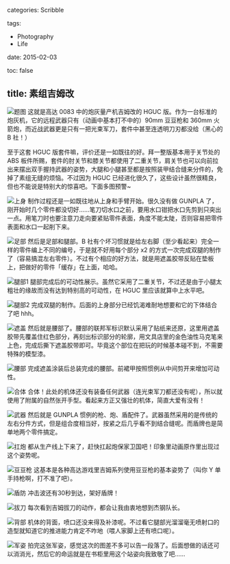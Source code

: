 categories: Scribble

tags:

- Photography
- Life

date: 2015-02-03

toc: false

title: 素组吉姆改
---

![题图](/images/gundam/hguc-gm/1.jpg)
这就是高达 0083 中的炮灰量产机吉姆改的 HGUC 版。作为一台标准的炮灰机，它的远程武器只有（动画中基本打不中的）90mm 豆豆枪和 360mm 火箭炮，而近战武器更是只有一把光束军刀，套件中甚至连透明刀刃都没给（黑心的 B 社！）

<!--more-->

至于这套 HGUC 版套件嘛，评价还是一如既往的好。拜一整版基本用于关节处的 ABS 板件所赐，套件的肘关节和膝关节都使用了二重关节，肩关节也可以向前拉出来摆出双手握持武器的姿势，大腿和小腿甚至都是按照装甲结合缝来分件的，免掉了素组无缝的烦恼。不过因为 HGUC 已经进化很久了，这些设计虽然很精良，但也不能说是特别大的惊喜吧。下面多图预警~

![上身](/images/gundam/hguc-gm/2.jpg)
制作过程还是一如既往地从上身和手臂开始。很久没有做 GUNPLA 了，刚开始时几个零件都没切好……笔刀切水口之前，要用水口钳把水口先剪到只突出一点。用笔刀时也要注意刀走向要紧贴零件表面，角度不能太陡，否则容易把零件表面和水口一起削下来。

![足部](/images/gundam/hguc-gm/3.jpg)
然后是足部和腿部。B 社有个坏习惯就是给左右脚（至少看起来）完全一样的零件编上不同的编号，于是就不好用每个部分 x2 的方式一次完成双腿的制作了（容易搞混左右零件）。不过有个相应的好方法，就是用遮盖胶带反贴在垫板上，把做好的零件「缓存」在上面，哈哈。

![腿部1](/images/gundam/hguc-gm/4.jpg)
腿部完成后的可动性展示。虽然它采用了二重关节，不过还是由于小腿太粗壮的缘故而没有达到特别高的可动性，在 HGUC 里应该就算中上水平吧。

![腿部2](/images/gundam/hguc-gm/5.jpg)
完成双腿的制作。后面的上身部分已经饥渴难耐地想要和它的下体结合了吧 hhh。

![遮盖](/images/gundam/hguc-gm/6.jpg)
然后就是腰部了。腰部的联邦军标识默认采用了贴纸来还原，这里用遮盖胶带先覆盖住红色部分，再刻出标识部分的轮廓，用文具店里的金色油性马克笔来上色，完成后撕下遮盖胶带即可。毕竟这个部位在把玩的时候基本碰不到，不需要特殊的模型漆。

![腰部](/images/gundam/hguc-gm/7.jpg)
完成遮盖涂装后总装完成的腰部。前裙甲按照惯例从中间剪开来增加可动性。

![合体](/images/gundam/hguc-gm/8.jpg)
合体！此处的机体还没有装备任何武器（连光束军刀都还没有呢），所以就使用了附属的自然张开手型。看起来方正又强壮的机体，简直大爱有没有！

![武器](/images/gundam/hguc-gm/9.jpg)
然后就是 GUNPLA 惯例的枪、炮、盾配件了。武器虽然采用的是传统的左右分件方式，但是组合度相当好，按紧之后几乎看不到结合缝呢。而盾牌也是简单地两个零件搞定。

![扛炮](/images/gundam/hguc-gm/10.jpg)
都从生产线上下来了，赶快扛起炮保家卫国吧！印象里动画原作里出现过这个姿势呢。

![豆豆枪](/images/gundam/hguc-gm/11.jpg)
这基本是各种高达游戏里吉姆系列使用豆豆枪的基本姿势了（叫你 Y 单手持枪啊，打不准了吧）。

![盾防](/images/gundam/hguc-gm/12.jpg)
冲击波还有30秒到达，架好盾牌！

![拔刀](/images/gundam/hguc-gm/13.jpg)
每次看到吉姆拔刀的动作，都会让我由衷地想到杰钢队长。

![背部](/images/gundam/hguc-gm/14.jpg)
机体的背面，喷口还没来得及补漆呢。不过看它腿部光溜溜毫无喷射口的造型就知道它的推进能力肯定不咋地（喂人家脚上还有喷口呢）。

![军姿](/images/gundam/hguc-gm/15.jpg)
拍完这张军姿，感觉这次的图差不多可以告一段落了。后面想做的话还可以消消光，然后它的命运就是在书柜里用这个站姿向我致敬了吧……
